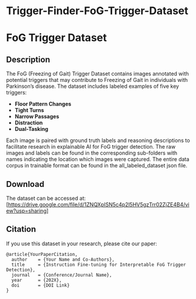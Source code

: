 # Trigger-Finder-FoG-Trigger-Dataset

# **FoG Trigger Dataset**  

## **Description**  
The FoG (Freezing of Gait) Trigger Dataset contains images annotated with potential triggers that may contribute to Freezing of Gait in individuals with Parkinson’s disease. The dataset includes labeled examples of five key triggers:  
- **Floor Pattern Changes**  
- **Tight Turns**  
- **Narrow Passages**  
- **Distraction**  
- **Dual-Tasking**  

Each image is paired with ground truth labels and reasoning descriptions to facilitate research in explainable AI for FoG trigger detection. The raw images and labels can be found in the corresponding sub-folders with names indicating the location which images were captured. The entire data corpus in trainable format can be found in the all_labeled_dataset json file.

## **Download**  
The dataset can be accessed at:  
[https://drive.google.com/file/d/1ZNQXpISN5c4p2l5HV5gzTrr02ZjZE4B4/view?usp=sharing]  

## **Citation**  
If you use this dataset in your research, please cite our paper:  

```
@article{YourPaperCitation,
  author    = {Your Name and Co-Authors},
  title     = {Instruction Fine-tuning for Interpretable FoG Trigger Detection},
  journal   = {Conference/Journal Name},
  year      = {202X},
  doi       = {DOI Link}
}
```
